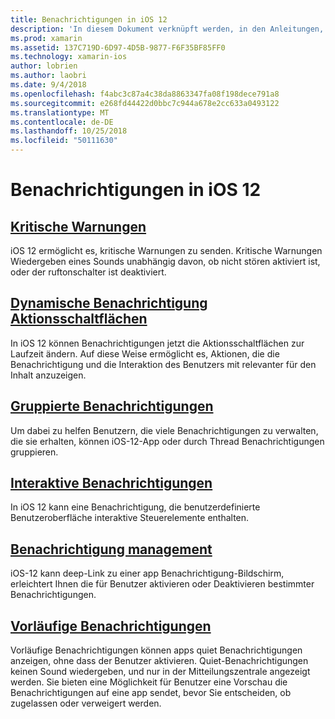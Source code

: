 ```yaml
---
title: Benachrichtigungen in iOS 12
description: 'In diesem Dokument verknüpft werden, in den Anleitungen, die beschreiben, wie Sie mit verschiedenen benachrichtigungsbezogene Funktionen in iOS 12: vorläufigen Benachrichtigungen, gruppierten Benachrichtigungen, Benachrichtigung Management, interaktive Benachrichtigungen, dynamische Benachrichtigung Aktionsschaltflächen, und kritische Warnungen.'
ms.prod: xamarin
ms.assetid: 137C719D-6D97-4D5B-9877-F6F35BF85FF0
ms.technology: xamarin-ios
author: lobrien
ms.author: laobri
ms.date: 9/4/2018
ms.openlocfilehash: f4abc3c87a4c38da8863347fa08f198dece791a8
ms.sourcegitcommit: e268fd44422d0bbc7c944a678e2cc633a0493122
ms.translationtype: MT
ms.contentlocale: de-DE
ms.lasthandoff: 10/25/2018
ms.locfileid: "50111630"
---
```

# <a name="notifications-in-ios-12"></a>Benachrichtigungen in iOS 12

## <a name="critical-alertscritical-alertsmd"></a>[Kritische Warnungen](critical-alerts.md)

iOS 12 ermöglicht es, kritische Warnungen zu senden. Kritische Warnungen Wiedergeben eines Sounds unabhängig davon, ob nicht stören aktiviert ist, oder der ruftonschalter ist deaktiviert.

## <a name="dynamic-notification-action-buttonsdynamic-actionsmd"></a>[Dynamische Benachrichtigung Aktionsschaltflächen](dynamic-actions.md)

In iOS 12 können Benachrichtigungen jetzt die Aktionsschaltflächen zur Laufzeit ändern.
Auf diese Weise ermöglicht es, Aktionen, die die Benachrichtigung und die Interaktion des Benutzers mit relevanter für den Inhalt anzuzeigen.

## <a name="grouped-notificationsgroupedmd"></a>[Gruppierte Benachrichtigungen](grouped.md)

Um dabei zu helfen Benutzern, die viele Benachrichtigungen zu verwalten, die sie erhalten, können iOS-12-App oder durch Thread Benachrichtigungen gruppieren.

## <a name="interactive-notificationsinteractivemd"></a>[Interaktive Benachrichtigungen](interactive.md)

In iOS 12 kann eine Benachrichtigung, die benutzerdefinierte Benutzeroberfläche interaktive Steuerelemente enthalten.

## <a name="notification-managementmanagementmd"></a>[Benachrichtigung management](management.md)

iOS-12 kann deep-Link zu einer app Benachrichtigung-Bildschirm, erleichtert Ihnen die für Benutzer aktivieren oder Deaktivieren bestimmter Benachrichtigungen.

## <a name="provisional-notificationsprovisionalmd"></a>[Vorläufige Benachrichtigungen](provisional.md)

Vorläufige Benachrichtigungen können apps quiet Benachrichtigungen anzeigen, ohne dass der Benutzer aktivieren. Quiet-Benachrichtigungen keinen Sound wiedergeben, und nur in der Mitteilungszentrale angezeigt werden. Sie bieten eine Möglichkeit für Benutzer eine Vorschau die Benachrichtigungen auf eine app sendet, bevor Sie entscheiden, ob zugelassen oder verweigert werden.

